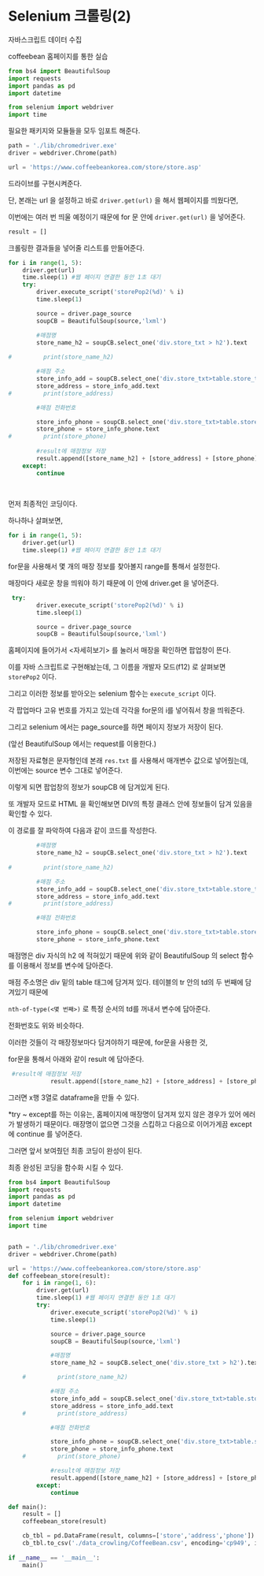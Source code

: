 # Selenium 크롤링(2)



자바스크립트 데이터 수집

coffeebean 홈페이지를 통한 실습



```python
from bs4 import BeautifulSoup
import requests
import pandas as pd
import datetime

from selenium import webdriver
import time
```



필요한 패키지와 모듈들을 모두 임포트 해준다.



```python
path = './lib/chromedriver.exe'
driver = webdriver.Chrome(path)

url = 'https://www.coffeebeankorea.com/store/store.asp'
```



드라이브를 구현시켜준다.

단, 본래는 url 을 설정하고 바로 `driver.get(url)` 을 해서 웹페이지를 띄웠다면, 

이번에는 여러 번 띄울 예정이기 때문에 for 문 안에 `driver.get(url)` 을 넣어준다.



```python
result = []
```



크롤링한 결과들을 넣어줄 리스트를 만들어준다.



```python
for i in range(1, 5):
    driver.get(url)
    time.sleep(1) #웹 페이지 연결한 동안 1초 대기
    try:
        driver.execute_script('storePop2(%d)' % i)
        time.sleep(1)

        source = driver.page_source
        soupCB = BeautifulSoup(source,'lxml')

        #매점명
        store_name_h2 = soupCB.select_one('div.store_txt > h2').text
        
#         print(store_name_h2)

        #매점 주소
        store_info_add = soupCB.select_one('div.store_txt>table.store_table>tbody>tr:nth-of-type(3)>td')
        store_address = store_info_add.text
#         print(store_address)

        #매점 전화번호

        store_info_phone = soupCB.select_one('div.store_txt>table.store_table>tbody>tr:nth-of-type(4)>td')
        store_phone = store_info_phone.text
#         print(store_phone)
        
        #result에 매점정보 저장
        result.append([store_name_h2] + [store_address] + [store_phone])
    except:
        continue
        
    
```



먼저 최종적인 코딩이다.

하나하나 살펴보면,



```python
for i in range(1, 5):
    driver.get(url)
    time.sleep(1) #웹 페이지 연결한 동안 1초 대기
```



for문을 사용해서 몇 개의 매장 정보를 찾아볼지 range를 통해서 설정한다.

매장마다 새로운 창을 띄워야 하기 때문에 이 안에 driver.get 을 넣어준다.



```python
 try:
        driver.execute_script('storePop2(%d)' % i)
        time.sleep(1)

        source = driver.page_source
        soupCB = BeautifulSoup(source,'lxml')
```



홈페이지에 들어가서 <자세히보기> 를 눌러서 매장을 확인하면 팝업창이 뜬다.

이를 자바 스크립트로 구현해놨는데, 그 이름을 개발자 모드(f12) 로 살펴보면 `storePop2` 이다.

그리고 이러한 정보를 받아오는 selenium 함수는 `execute_script` 이다.

각 팝업마다 고유 번호를 가지고 있는데 각각을 for문의 i를 넣어줘서 창을 띄워준다.



그리고 selenium 에서는 page_source를 하면 페이지 정보가 저장이 된다.

(앞선 BeautifulSoup 에서는 request를 이용한다.)

저장된 자료형은 문자형인데 본래 `res.txt` 를 사용해서 매개변수 값으로 넣어줬는데, 이번에는 source 변수 그대로 넣어준다.

이렇게 되면 팝업창의 정보가 soupCB 에 담겨있게 된다.



또 개발자 모드로 HTML 을 확인해보면 DIV의 특정 클래스 안에 정보들이 담겨 있음을 확인할 수 있다.

이 경로를 잘 파악하여 다음과 같이 코드를 작성한다.



```python
        #매점명
        store_name_h2 = soupCB.select_one('div.store_txt > h2').text
        
#         print(store_name_h2)

        #매점 주소
        store_info_add = soupCB.select_one('div.store_txt>table.store_table>tbody>tr:nth-of-type(3)>td')
        store_address = store_info_add.text
#         print(store_address)

        #매점 전화번호

        store_info_phone = soupCB.select_one('div.store_txt>table.store_table>tbody>tr:nth-of-type(4)>td')
        store_phone = store_info_phone.text
```



매점명은 div 자식의 h2 에 적혀있기 때문에 위와 같이 BeautifulSoup 의 select 함수를 이용해서 정보를 변수에 담아준다.



매점 주소명은 div 밑의 table 태그에 담겨져 있다. 테이블의 tr 안의 td의 두 번째에 담겨있기 때문에 

`nth-of-type(<몇 번째>)` 로 특정 순서의 td를 꺼내서 변수에 담아준다.



전화번호도 위와 비슷하다.



이러한 것들이 각 매장정보마다 담겨야하기 때문에, for문을 사용한 것,

for문을 통해서 아래와 같이 result 에 담아준다.



```python
 #result에 매점정보 저장
            result.append([store_name_h2] + [store_address] + [store_phone])
```



그러면 x행 3열로 dataframe을 만들 수 있다.



*try ~ except를 하는 이유는, 홈페이지에 매장명이 담겨져 있지 않은 경우가 있어 에러가 발생하기 때문이다. 매장명이 없으면 그것을 스킵하고 다음으로 이어가게끔 except에 continue 를 넣어준다.



그러면 앞서 보여줬던 최종 코딩이 완성이 된다.

최종 완성된 코딩을 함수화 시킬 수 있다.



```python
from bs4 import BeautifulSoup
import requests
import pandas as pd
import datetime

from selenium import webdriver
import time


path = './lib/chromedriver.exe'
driver = webdriver.Chrome(path)

url = 'https://www.coffeebeankorea.com/store/store.asp'
def coffeebean_store(result):
    for i in range(1, 6):
        driver.get(url)
        time.sleep(1) #웹 페이지 연결한 동안 1초 대기
        try:
            driver.execute_script('storePop2(%d)' % i)
            time.sleep(1)

            source = driver.page_source
            soupCB = BeautifulSoup(source,'lxml')

            #매점명
            store_name_h2 = soupCB.select_one('div.store_txt > h2').text

    #         print(store_name_h2)

            #매점 주소
            store_info_add = soupCB.select_one('div.store_txt>table.store_table>tbody>tr:nth-of-type(3)>td')
            store_address = store_info_add.text
    #         print(store_address)

            #매점 전화번호

            store_info_phone = soupCB.select_one('div.store_txt>table.store_table>tbody>tr:nth-of-type(4)>td')
            store_phone = store_info_phone.text
    #         print(store_phone)

            #result에 매점정보 저장
            result.append([store_name_h2] + [store_address] + [store_phone])
        except:
            continue

def main():
    result = []
    coffeebean_store(result)

    cb_tbl = pd.DataFrame(result, columns=['store','address','phone'])
    cb_tbl.to_csv('./data_crowling/CoffeeBean.csv', encoding='cp949', index = True )
    
if __name__ == '__main__':
    main()

    
```









